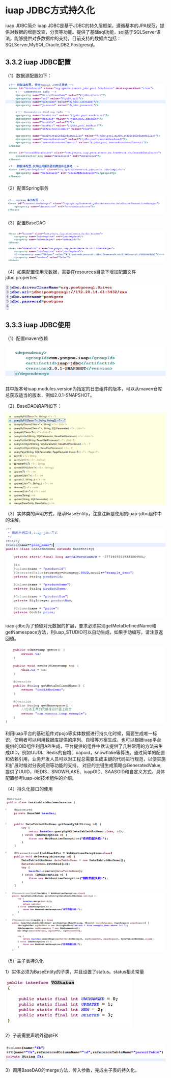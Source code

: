 # iuap JDBC方式持久化

iuap JDBC简介
iuap JDBC是基于JDBC的持久层框架，遵循基本的JPA规范，提供对数据的增删改查，分页等功能。提供了基础sql功能，sql基于SQLServer语法，能够提供对多数据库的支持，目前支持的数据库包括：SQLServer,MySQL,Oracle,DB2,Postgresql。

## 3.3.2 iuap JDBC配置

（1）数据源配置如下：

 ![](../image/image61.png)

（2）配置Spring事务

 ![](../image/image62.png)

（3）配置BaseDAO

![](../image/image63.png)

（4）如果配置使用元数据，需要在resources目录下增加配置文件jdbc.properties

 ![](../image/image64.png)

## 3.3.3 iuap JDBC使用

（1）配置maven依赖

 ![](../image/image65.png)

其中版本号iuap.modules.version为指定的日志组件的版本，可以从maven仓库总获取适当的版本，例如2.0.1-SNAPSHOT。

（2）BaseDAO的API如下：

 ![](../image/image66.png)

（3）实体类的声明方式，继承BaseEntity，注意注解是使用的iuap-jdbc组件中的注解。

 ![](../image/image67.png)

iuap-jdbc为了预留对元数据的扩展，要求必须实现getMetaDefinedName和getNamespace方法，利iuap_STUDIO可以自动生成，如果手动编写，请注意返回值。

 ![](../image/image68.png)

利用iuap平台的基础组件对pojo等实体数据进行持久化时候，需要生成唯一标识，使用者可以利用数据库提供的序列、自增等方案生成，也可以根据iuap平台提供的OID组件利用API生成，平台提供的组件中默认提供了几种常用的方法来生成OID，例如UUDI、Redis的自增、uapoid，snowflake等算法。通过简单的配置和依赖引用，业务开发人员可以对工程总需要生成主键的代码进行规范，以便实施和扩展时候对分表规则等功能的支持。
对应的主键生成策略@GeneratedValue,提供了UUID，REDIS，SNOWFLAKE、iuapOID、SAASOID和自定义方式。具体配置参考iuap-oid技术组件的介绍。

（4）持久化接口的使用

 ![](../image/image69.png)
 ![](../image/image70.png)

（5）主子表持久化

1）实体必须为BaseEntity的子类，并且设置了status。status相关常量

 ![](../image/image71.png)

2）子表需要声明外键@FK

 ![](../image/image72.png)

3）调用BaseDAO的merge方法，传入参数，完成主子表的持久化。
